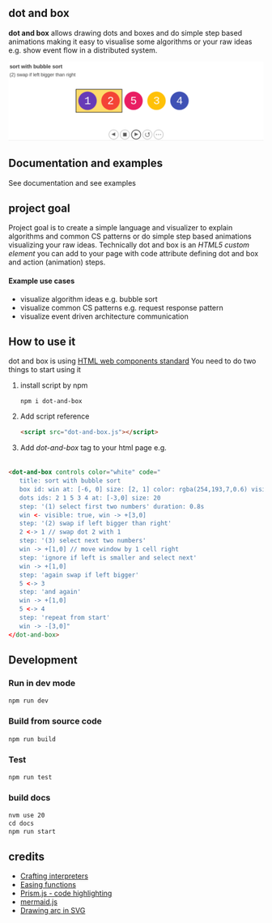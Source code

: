 ## dot and box

**dot and box** allows drawing dots and boxes and do simple step based animations making it easy to
visualise some algorithms or your raw ideas e.g. show event flow in a distributed system.

![dab_view.png](docs%2Fstatic%2Fimg%2Fdab_view.png)

## Documentation and examples

See documentation and see examples

## project goal

Project goal is to create a simple language and visualizer to explain algorithms and common CS patterns
or do simple step based animations visualizing your raw ideas. Technically dot and box is an *HTML5 custom element* you can add to your page with code 
attribute defining dot and box and action (animation) steps.

#### Example use cases

- visualize algorithm ideas e.g. bubble sort
- visualize common CS patterns e.g. request response pattern 
- visualize event driven architecture communication

## How to use it
dot and box is using [HTML web components standard](https://developer.mozilla.org/en-US/docs/Web/API/Web_Components)
You need to do two things to start using it

1) install script by npm 
   ```shell
   npm i dot-and-box
   ```

2) Add script reference
    ```html
    <script src="dot-and-box.js"></script>
    ```
3) Add *dot-and-box* tag to your html page e.g.
```html

<dot-and-box controls color="white" code="
   title: sort with bubble sort
   box id: win at: [-6, 0] size: [2, 1] color: rgba(254,193,7,0.6) visible: false
   dots ids: 2 1 5 3 4 at: [-3,0] size: 20
   step: '(1) select first two numbers' duration: 0.8s
   win <- visible: true, win -> +[3,0]
   step: '(2) swap if left bigger than right'
   2 <-> 1 // swap dot 2 with 1
   step: '(3) select next two numbers'
   win -> +[1,0] // move window by 1 cell right
   step: 'ignore if left is smaller and select next'
   win -> +[1,0]
   step: 'again swap if left bigger'
   5 <-> 3
   step: 'and again'
   win -> +[1,0]
   5 <-> 4
   step: 'repeat from start'
   win -> -[3,0]"
</dot-and-box>
```

## Development

### Run in dev mode

```shell
npm run dev
```

### Build from source code

```shell
npm run build
```

### Test

```shell
npm run test
```
### build docs
```shell
nvm use 20
cd docs
npm run start
```

## credits
- [Crafting interpreters](https://craftinginterpreters.com/)
- [Easing functions](https://gizma.com/easing/)
- [Prism.js - code highlighting](https://prismjs.com/)
- [mermaid.js](https://mermaid.js.org/)
- [Drawing arc in SVG](http://xahlee.info/js/svg_circle_arc.html)